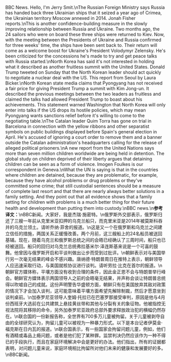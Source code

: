 BBC News. Hello, I'm Jerry Smit.\nThe Russian Foreign Ministry says Russia has handed back three Ukrainian ships that it seized a year ago of Crimea, the Ukrainian territory Moscow annexed in 2014. Jonah Fisher reports.\nThis is another confidence-building measure in the slowly improving relationship between Russia and Ukraine. Two months ago, the 24 sailors who were on board these three ships were returned to Kiev. Now, with the meeting between the Presidents of Ukraine and Russia confirmed for three weeks' time, the ships have been sent back to. Their return will come as a welcome boost for Ukraine's President Volodymyr Zelensky. He's been criticized for the concessions he's made to try and get peace talks with Russia started.\nNorth Korea has said it's not interested in holding what it described as another fruitless summit with the United States. Donald Trump tweeted on Sunday that the North Korean leader should act quickly to negotiate a nuclear deal with the US. This report from Seoul by Laura Bicker.\nNorth Korean state media claims that Pyongyang has not received a fair price for giving President Trump a summit with Kim Jong-un. It described the previous meetings between the two leaders as fruitless and claimed the talks had allowed President Trump to boast about his achievements. This statement warned Washington that North Korea will only enter into talks if the US drops its hostile policies, which may mean Pyongyang wants sanctions relief before it's willing to come to the negotiating table.\nThe Catalan leader Quim Torra has gone on trial in Barcelona in connection with the yellow ribbons and other separatist symbols on public buildings displayed before Spain's general election in April. He's accused of ignoring a court order to remove them and a banner outside the Catalan administration's headquarters calling for the release of alleged political prisoners.\nA new report from the United Nations says more than seven million children worldwide are being held in detention. The global study on children deprived of their liberty argues that detaining children can be seen as a form of violence. Imogen Foulkes is our correspondent in Geneva.\nWhat the UN is saying is that in the countries where children are detained, because they are problematic, for example, because they have alcohol problems or drug problems or they've committed some crime; that still custodial sentences should be a measure of complete last resort and that there are nearly always better solutions in a family setting. And they point out that all evidence shows that a family setting for children with problems is a much better thing for their future health and development than putting them into custody.\nBBC news.\n**参考译文：**\nBBC新闻。大家好，我是杰瑞·施密特。\n俄罗斯外交部表示，俄罗斯归还了三艘一年前从克里米亚扣押的乌克兰船只，而克里米亚是2014年被莫斯科吞并的乌克兰领土。请听乔纳·菲舍的报道。\n这是又一个在俄罗斯和乌克兰之间建立信任的措施，两国关系正缓慢改善。两个月前，这三艘船上的24名船员被送回基辅。现在，随着乌克兰和俄罗斯总统之间的会晤已经确认了三周时间，船只也已经被送回。船只的回归对乌克兰总统弗拉基米尔·泽连斯基来说是一个可喜的鼓舞。他曾因与俄罗斯开启和平谈判做出让步而受到过批评。\n朝鲜表示对与美国举行另一次毫无结果的峰会不感兴趣。唐纳德·特朗普周日在推特上表示，朝鲜领导人应迅速采取行动，与美国就核协议进行谈判。请听劳拉·比克在首尔的报道。\n朝鲜官方媒体称，平壤方面没有收到合理的条件，因此金正恩不会与特朗普举行峰会。朝鲜官方媒体表示两国领导人之前的会晤毫无结果，并声称会谈让特朗普总统得以吹嘘自己的成就。这份声明警告华盛顿方面，朝鲜只有在美国放弃其敌对政策的情况下才会加入谈判，这可能意味着平壤方面希望先解除制裁，然后才愿意坐到谈判桌前。\n加泰罗尼亚领导人奎姆·托拉已在巴塞罗那接受审判，原因是他与4月份西班牙大选前在公共建筑上悬挂黄丝带和其他与分裂有关的象征物。他被指控无视法院将其移除的命令，另外加泰罗尼亚政府总部外要求释放政治犯的横幅仍然存在。\n联合国的一份新报告称，全世界有700多万儿童被拘留。关于儿童被剥夺自由的全球研究认为，拘留儿童可以被视为一种暴力形式。以下是本台记者伊莫金·福克斯在日内瓦的报道。\n联合国表示，有一些国家会拘留问题儿童，例如，他们有酒精或毒品上瘾问题，或者是他们犯了某种罪。监禁判决仍然应该作为一种不得已的手段执行，而且在家庭环境解决中会是更好的办法。他们指出，所有的证据都表明，对问题儿童来说，家庭环境相比拘留所对他们未来的健康和发展要好的多。\nBBC新闻。
        